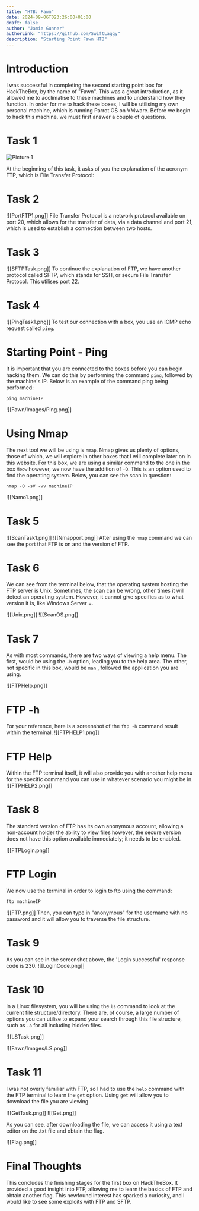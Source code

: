 ```yaml
---
title: "HTB: Fawn"
date: 2024-09-06T023:26:00+01:00
draft: false
author: "Jamie Gunner"
authorLink: "https://github.com/SwiftLaggy"
description: "Starting Point Fawn HTB"
---
```



# Introduction

I was successful in completing the second starting point box for HackTheBox, by the name of "Fawn". This was a great introduction, as it allowed me to acclimatise to these machines and to understand how they function. In order for me to hack these boxes, I will be utilising my own personal machine, which is running Parrot OS on VMware. 
Before we begin to hack this machine, we must first answer a couple of questions.

# Task 1
![Picture 1](../Images/FTPAcronym.png)

At the beginning of this task, it asks of you the explanation of the acronym FTP, which is File Transfer Protocol:

# Task 2

![[PortFTP1.png]]
File Transfer Protocol is a network protocol available on port 20, which allows for the transfer of data, via a data channel and port 21, which is used to establish a connection between two hosts.

# Task 3

![[SFTPTask.png]]
To continue the explanation of FTP, we have another protocol called SFTP, which stands for SSH, or secure File Transfer Protocol. This utilises port 22.

# Task 4

![[PingTask1.png]]
To test our connection with a box, you use an ICMP echo request called ``ping``.

# Starting Point - Ping

It is important that you are connected to the boxes before you can begin hacking them. We can do this by performing the command ``ping``, followed by the machine's IP. Below is an example of the command ping being performed:
```
ping machineIP
```

![[Fawn/Images/Ping.png]]

# Using Nmap

The next tool we will be using is ``nmap``. Nmap gives us plenty of options, those of which, we will explore in other boxes that I will complete later on in this website. For this box, we are using a similar command to the one in the box ``Meow`` however, we now have the addition of ``-O``. This is an option used to find the operating system. Below, you can see the scan in question:
```
nmap -O -sV -vv machineIP
```
![[Namo1.png]]

# Task 5

![[ScanTask1.png]]
![[Nmapport.png]]
After using the ``nmap`` command we can see the port that FTP is on and the version of FTP. 
# Task 6

We can see from the terminal below, that the operating system hosting the FTP server is Unix. Sometimes, the scan can be wrong, other times it will detect an operating system. However, it cannot give specifics as to what version it is, like Windows Server =. 

![[Unix.png]]
![[ScanOS.png]]

# Task 7

As with most commands, there are two ways of viewing a help menu. The first, would be using the ``-h`` option, leading you to the help area. The other, not specific in this box, would be ``man`` , followed the application you are using. 

![[FTPHelp.png]]

# FTP -h

For your reference, here is a screenshot of the ``ftp -h`` command result within the terminal. 
![[FTPHELP1.png]]

# FTP Help

Within the FTP terminal itself, it will also provide you with another help menu for the specific command you can use in whatever scenario you might be in. 
![[FTPHELP2.png]]

# Task 8 

The standard version of FTP has its own anonymous account, allowing a non-account holder the ability to view files however, the secure version does not have this option available immediately; it needs to be enabled. 

![[FTPLogin.png]]

# FTP Login

We now use the terminal in order to login to ftp using the command:
```
ftp machineIP
```
![[FTP.png]]
Then, you can type in "anonymous" for the username with no password and it will allow you to traverse the file structure.
# Task 9

As you can see in the screenshot above, the 'Login successful' response code is 230.
![[LoginCode.png]]

# Task 10

In a Linux filesystem, you will be using the ``ls`` command to look at the current file structure/directory. There are, of course, a large number of options you can utilise to expand your search through this file structure, such as ``-a`` for all including hidden files. 

![[LSTask.png]]

![[Fawn/Images/LS.png]]

# Task 11

I was not overly familiar with FTP, so I had to use the ``help`` command with the FTP terminal to learn the ``get`` option. Using ``get`` will allow you to download the file you are viewing. 

![[GetTask.png]]
![[Get.png]]

As you can see, after downloading the file, we can access it using a text editor on the .txt file and obtain the flag. 

![[Flag.png]]

# Final Thoughts

This concludes the finishing stages for the first box on HackTheBox. It provided a good insight into FTP, allowing me to learn the basics of FTP and obtain another flag.  This newfound interest has sparked a curiosity, and I would like to see some exploits with FTP and SFTP. 

